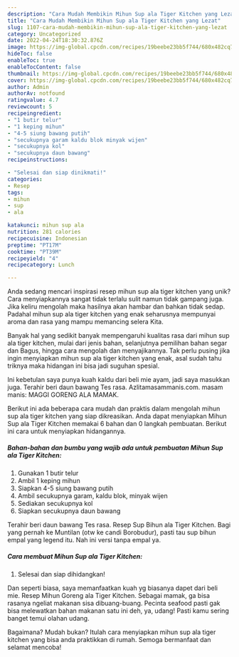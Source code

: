 ```yaml
---
description: "Cara Mudah Membikin Mihun Sup ala Tiger Kitchen yang Lezat"
title: "Cara Mudah Membikin Mihun Sup ala Tiger Kitchen yang Lezat"
slug: 1107-cara-mudah-membikin-mihun-sup-ala-tiger-kitchen-yang-lezat
category: Uncategorized
date: 2022-04-24T18:30:32.876Z
image: https://img-global.cpcdn.com/recipes/19beebe23bb5f744/680x482cq70/mihun-sup-ala-tiger-kitchen-foto-resep-utama.jpg
hideToc: false
enableToc: true
enableTocContent: false
thumbnail: https://img-global.cpcdn.com/recipes/19beebe23bb5f744/680x482cq70/mihun-sup-ala-tiger-kitchen-foto-resep-utama.jpg
cover: https://img-global.cpcdn.com/recipes/19beebe23bb5f744/680x482cq70/mihun-sup-ala-tiger-kitchen-foto-resep-utama.jpg
author: Admin
authorAv: notfound
ratingvalue: 4.7
reviewcount: 5
recipeingredient:
- "1 butir telur"
- "1 keping mihun"
- "4-5 siung bawang putih"
- "secukupnya garam kaldu blok minyak wijen"
- "secukupnya kol"
- "secukupnya daun bawang"
recipeinstructions:

- "Selesai dan siap dinikmati!"
categories:
- Resep
tags:
- mihun
- sup
- ala

katakunci: mihun sup ala 
nutrition: 281 calories
recipecuisine: Indonesian
preptime: "PT17M"
cooktime: "PT39M"
recipeyield: "4"
recipecategory: Lunch

---
```





Anda sedang mencari inspirasi resep mihun sup ala tiger kitchen yang unik? Cara menyiapkannya sangat tidak terlalu sulit namun tidak gampang juga. Jika keliru mengolah maka hasilnya akan hambar dan bahkan tidak sedap. Padahal mihun sup ala tiger kitchen yang enak seharusnya mempunyai aroma dan rasa yang mampu memancing selera Kita.





Banyak hal yang sedikit banyak mempengaruhi kualitas rasa dari mihun sup ala tiger kitchen, mulai dari jenis bahan, selanjutnya pemilihan bahan segar dan Bagus, hingga cara mengolah dan menyajikannya. Tak perlu pusing jika ingin menyiapkan mihun sup ala tiger kitchen yang enak,      asal sudah tahu triknya maka hidangan ini bisa jadi suguhan spesial.














Ini kebetulan saya punya kuah kaldu dari beli mie ayam, jadi saya masukkan juga. Terahir beri daun bawang Tes rasa. Azlitamasammanis.com. masam manis: MAGGI GORENG ALA MAMAK.






Berikut ini ada beberapa cara mudah dan praktis dalam mengolah mihun sup ala tiger kitchen yang siap dikreasikan. Anda dapat menyiapkan Mihun Sup ala Tiger Kitchen memakai 6 bahan dan 0 langkah pembuatan. Berikut ini cara untuk menyiapkan hidangannya.

<!--inarticleads1-->

##### Bahan-bahan dan bumbu yang wajib ada untuk pembuatan Mihun Sup ala Tiger Kitchen:

1. Gunakan 1 butir telur
1. Ambil 1 keping mihun
1. Siapkan 4-5 siung bawang putih
1. Ambil secukupnya garam, kaldu blok, minyak wijen
1. Sediakan secukupnya kol
1. Siapkan secukupnya daun bawang


Terahir beri daun bawang Tes rasa. Resep Sup Bihun ala Tiger Kitchen. Bagi yang pernah ke Muntilan (otw ke candi Borobudur), pasti tau sup bihun empal yang legend itu. Nah ini versi tanpa empal ya. 

<!--inarticleads2-->

##### Cara membuat Mihun Sup ala Tiger Kitchen:


1. Selesai dan siap dihidangkan!

Dan seperti biasa, saya memanfaatkan kuah yg biasanya dapet dari beli mie. Resep Mihun Goreng ala Tiger Kitchen. Sebagai mamak, ga bisa rasanya ngeliat makanan sisa dibuang-buang. Pecinta seafood pasti gak bisa melewatkan bahan makanan satu ini deh, ya, udang! Pasti kamu sering banget temui olahan udang. 

Bagaimana? Mudah bukan? Itulah cara menyiapkan mihun sup ala tiger kitchen yang bisa anda praktikkan di rumah. Semoga bermanfaat dan selamat mencoba!

